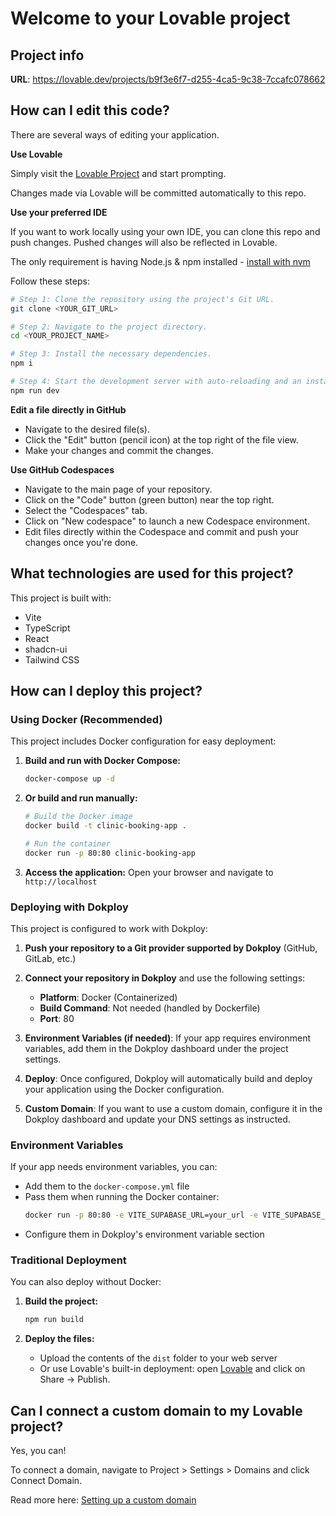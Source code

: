 
# Welcome to your Lovable project

## Project info

**URL**: https://lovable.dev/projects/b9f3e6f7-d255-4ca5-9c38-7ccafc078662

## How can I edit this code?

There are several ways of editing your application.

**Use Lovable**

Simply visit the [Lovable Project](https://lovable.dev/projects/b9f3e6f7-d255-4ca5-9c38-7ccafc078662) and start prompting.

Changes made via Lovable will be committed automatically to this repo.

**Use your preferred IDE**

If you want to work locally using your own IDE, you can clone this repo and push changes. Pushed changes will also be reflected in Lovable.

The only requirement is having Node.js & npm installed - [install with nvm](https://github.com/nvm-sh/nvm#installing-and-updating)

Follow these steps:

```sh
# Step 1: Clone the repository using the project's Git URL.
git clone <YOUR_GIT_URL>

# Step 2: Navigate to the project directory.
cd <YOUR_PROJECT_NAME>

# Step 3: Install the necessary dependencies.
npm i

# Step 4: Start the development server with auto-reloading and an instant preview.
npm run dev
```

**Edit a file directly in GitHub**

- Navigate to the desired file(s).
- Click the "Edit" button (pencil icon) at the top right of the file view.
- Make your changes and commit the changes.

**Use GitHub Codespaces**

- Navigate to the main page of your repository.
- Click on the "Code" button (green button) near the top right.
- Select the "Codespaces" tab.
- Click on "New codespace" to launch a new Codespace environment.
- Edit files directly within the Codespace and commit and push your changes once you're done.

## What technologies are used for this project?

This project is built with:

- Vite
- TypeScript
- React
- shadcn-ui
- Tailwind CSS

## How can I deploy this project?

### Using Docker (Recommended)

This project includes Docker configuration for easy deployment:

1. **Build and run with Docker Compose:**
   ```sh
   docker-compose up -d
   ```

2. **Or build and run manually:**
   ```sh
   # Build the Docker image
   docker build -t clinic-booking-app .

   # Run the container
   docker run -p 80:80 clinic-booking-app
   ```

3. **Access the application:**
   Open your browser and navigate to `http://localhost`

### Deploying with Dokploy

This project is configured to work with Dokploy:

1. **Push your repository to a Git provider supported by Dokploy** (GitHub, GitLab, etc.)

2. **Connect your repository in Dokploy** and use the following settings:
   - **Platform**: Docker (Containerized)
   - **Build Command**: Not needed (handled by Dockerfile)
   - **Port**: 80

3. **Environment Variables (if needed)**:
   If your app requires environment variables, add them in the Dokploy dashboard under the project settings.

4. **Deploy**:
   Once configured, Dokploy will automatically build and deploy your application using the Docker configuration.

5. **Custom Domain**:
   If you want to use a custom domain, configure it in the Dokploy dashboard and update your DNS settings as instructed.

### Environment Variables

If your app needs environment variables, you can:
- Add them to the `docker-compose.yml` file
- Pass them when running the Docker container: 
  ```sh
  docker run -p 80:80 -e VITE_SUPABASE_URL=your_url -e VITE_SUPABASE_ANON_KEY=your_key clinic-booking-app
  ```
- Configure them in Dokploy's environment variable section

### Traditional Deployment

You can also deploy without Docker:

1. **Build the project:**
   ```sh
   npm run build
   ```

2. **Deploy the files:**
   - Upload the contents of the `dist` folder to your web server
   - Or use Lovable's built-in deployment: open [Lovable](https://lovable.dev/projects/b9f3e6f7-d255-4ca5-9c38-7ccafc078662) and click on Share -> Publish.

## Can I connect a custom domain to my Lovable project?

Yes, you can!

To connect a domain, navigate to Project > Settings > Domains and click Connect Domain.

Read more here: [Setting up a custom domain](https://docs.lovable.dev/tips-tricks/custom-domain#step-by-step-guide)
